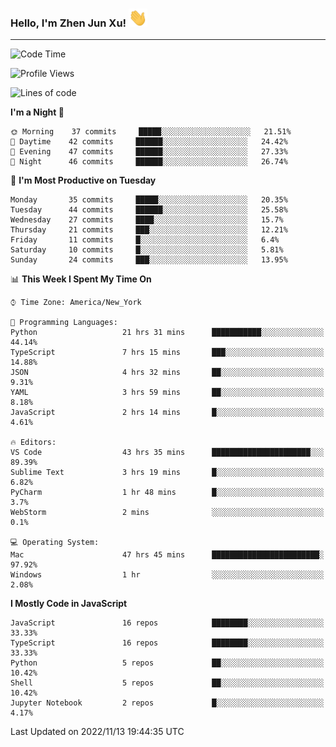 ### Hello, I'm Zhen Jun Xu! <img src="https://raw.githubusercontent.com/arlenxuzj/arlenxuzj/master/assets/wave.gif" width="30px">

---

<!--START_SECTION:waka-->
![Code Time](http://img.shields.io/badge/Code%20Time-2%2C476%20hrs%2020%20mins-blue)

![Profile Views](http://img.shields.io/badge/Profile%20Views-74-blue)

![Lines of code](https://img.shields.io/badge/From%20Hello%20World%20I%27ve%20Written-629%20Thousand%20lines%20of%20code-blue)

**I'm a Night 🦉** 

```text
🌞 Morning    37 commits     █████░░░░░░░░░░░░░░░░░░░░   21.51% 
🌆 Daytime    42 commits     ██████░░░░░░░░░░░░░░░░░░░   24.42% 
🌃 Evening    47 commits     ██████░░░░░░░░░░░░░░░░░░░   27.33% 
🌙 Night      46 commits     ██████░░░░░░░░░░░░░░░░░░░   26.74%

```
📅 **I'm Most Productive on Tuesday** 

```text
Monday       35 commits     █████░░░░░░░░░░░░░░░░░░░░   20.35% 
Tuesday      44 commits     ██████░░░░░░░░░░░░░░░░░░░   25.58% 
Wednesday    27 commits     ████░░░░░░░░░░░░░░░░░░░░░   15.7% 
Thursday     21 commits     ███░░░░░░░░░░░░░░░░░░░░░░   12.21% 
Friday       11 commits     █░░░░░░░░░░░░░░░░░░░░░░░░   6.4% 
Saturday     10 commits     █░░░░░░░░░░░░░░░░░░░░░░░░   5.81% 
Sunday       24 commits     ███░░░░░░░░░░░░░░░░░░░░░░   13.95%

```


📊 **This Week I Spent My Time On** 

```text
⌚︎ Time Zone: America/New_York

💬 Programming Languages: 
Python                   21 hrs 31 mins      ███████████░░░░░░░░░░░░░░   44.14% 
TypeScript               7 hrs 15 mins       ███░░░░░░░░░░░░░░░░░░░░░░   14.88% 
JSON                     4 hrs 32 mins       ██░░░░░░░░░░░░░░░░░░░░░░░   9.31% 
YAML                     3 hrs 59 mins       ██░░░░░░░░░░░░░░░░░░░░░░░   8.18% 
JavaScript               2 hrs 14 mins       █░░░░░░░░░░░░░░░░░░░░░░░░   4.61%

🔥 Editors: 
VS Code                  43 hrs 35 mins      ██████████████████████░░░   89.39% 
Sublime Text             3 hrs 19 mins       █░░░░░░░░░░░░░░░░░░░░░░░░   6.82% 
PyCharm                  1 hr 48 mins        █░░░░░░░░░░░░░░░░░░░░░░░░   3.7% 
WebStorm                 2 mins              ░░░░░░░░░░░░░░░░░░░░░░░░░   0.1%

💻 Operating System: 
Mac                      47 hrs 45 mins      ████████████████████████░   97.92% 
Windows                  1 hr                ░░░░░░░░░░░░░░░░░░░░░░░░░   2.08%

```

**I Mostly Code in JavaScript** 

```text
JavaScript               16 repos            ████████░░░░░░░░░░░░░░░░░   33.33% 
TypeScript               16 repos            ████████░░░░░░░░░░░░░░░░░   33.33% 
Python                   5 repos             ██░░░░░░░░░░░░░░░░░░░░░░░   10.42% 
Shell                    5 repos             ██░░░░░░░░░░░░░░░░░░░░░░░   10.42% 
Jupyter Notebook         2 repos             █░░░░░░░░░░░░░░░░░░░░░░░░   4.17%

```



 Last Updated on 2022/11/13 19:44:35 UTC
<!--END_SECTION:waka-->
